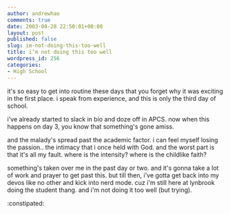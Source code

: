 ```yaml
---
author: andrewhao
comments: true
date: 2003-08-28 22:50:01+00:00
layout: post
published: false
slug: im-not-doing-this-too-well
title: i’m not doing this too well
wordpress_id: 256
categories:
- High School
---
```


it's so easy to get into routine these days that you forget why it was exciting in the first place. i speak from experience, and this is only the third day of school.

i've already started to slack in bio and doze off in APCS. now when this happens on day 3, you know that something's gone amiss.

and the malady's spread past the academic factor. i can feel myself losing the passion.. the intimacy that i once held with God. and the worst part is that it's all my fault. where is the intensity? where is the childlike faith?

something's taken over me in the past day or two. and it's gonna take a lot of work and prayer to get past this. but till then, i've gotta get back into my devos like no other and kick into nerd mode. cuz i'm still here at lynbrook doing the student thang. and i'm not doing it too well (but trying).

 :constipated: 
